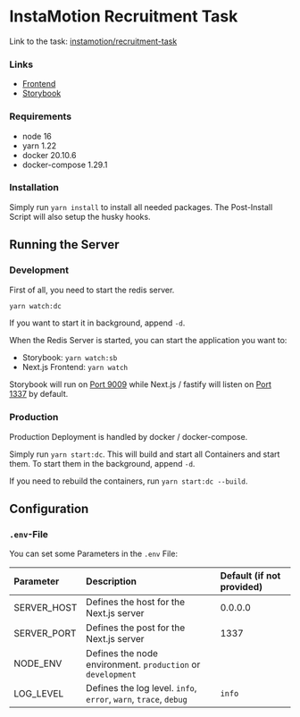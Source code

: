 # InstaMotion Recruitment Task

Link to the task: [instamotion/recruitment-task](https://github.com/Instamotion/recruitment-task/blob/main/docs/frontend.md)

### Links

- [Frontend](https://demo.im.dunklestoast.de/)
- [Storybook](https://sb.im.dunklestoast.de/)

### Requirements

- node 16
- yarn 1.22
- docker 20.10.6
- docker-compose 1.29.1

### Installation

Simply run `yarn install` to install all needed packages. The Post-Install Script will also setup the husky hooks.

## Running the Server

### Development

First of all, you need to start the redis server.

```bash
yarn watch:dc
```

If you want to start it in background, append `-d`.

When the Redis Server is started, you can start the application you want to:

- Storybook: `yarn watch:sb`
- Next.js Frontend: `yarn watch`

Storybook will run on [Port 9009](http://localhost:9009) while Next.js / fastify will listen on [Port 1337](http://localhost:1337) by default.

### Production

Production Deployment is handled by docker / docker-compose.

Simply run `yarn start:dc`. This will build and start all Containers and start them. To start them in the background, append `-d`.

If you need to rebuild the containers, run `yarn start:dc --build`.

## Configuration

### `.env`-File

You can set some Parameters in the `.env` File:

| Parameter   | Description                                                      | Default (if not provided) |
| :---------- | :--------------------------------------------------------------- | :------------------------ |
| SERVER_HOST | Defines the host for the Next.js server                          | 0.0.0.0                   |
| SERVER_PORT | Defines the post for the Next.js server                          | 1337                      |
| NODE_ENV    | Defines the node environment. `production` or `development`      |                           |
| LOG_LEVEL   | Defines the log level. `info`, `error`, `warn`, `trace`, `debug` | `info`                    |
